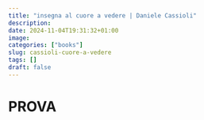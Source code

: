 ```yaml
---
title: "insegna al cuore a vedere | Daniele Cassioli"
description: 
date: 2024-11-04T19:31:32+01:00
image: 
categories: ["books"]
slug: cassioli-cuore-a-vedere
tags: []
draft: false
---
```


# PROVA